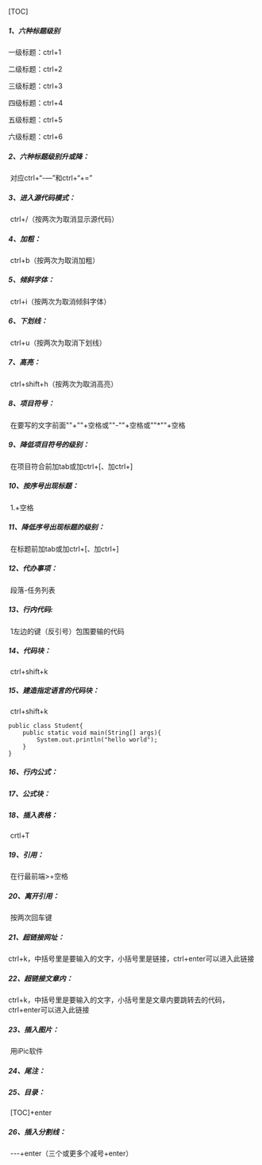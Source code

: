 [TOC]



##### 1、六种标题级别

一级标题：ctrl+1

二级标题：ctrl+2

三级标题：ctrl+3

四级标题：ctrl+4

五级标题：ctrl+5

六级标题：ctrl+6

##### 2、六种标题级别升或降：

​										对应ctrl+“-—”和ctrl+“+=”

##### 3、进入源代码模式：

​								ctrl+/（按两次为取消显示源代码）

##### 4、加粗：

​								ctrl+b（按两次为取消加粗）

##### 5、倾斜字体：

​								ctrl+i（按两次为取消倾斜字体）

##### 6、下划线：

​								ctrl+u（按两次为取消下划线）

##### 7、高亮：

​								ctrl+shift+h（按两次为取消高亮）

##### 8、项目符号：

​								在要写的文字前面""+""+空格或""-""+空格或""*""+空格

##### 9、降低项目符号的级别：

​								在项目符合前加tab或加ctrl+[、加ctrl+]

##### 10、按序号出现标题：

​								1.+空格

##### 11、降低序号出现标题的级别：

​								在标题前加tab或加ctrl+[、加ctrl+]

##### 12、代办事项：

​								段落-任务列表

##### 13、行内代码:

​								1左边的键（反引号）包围要输的代码

##### 14、代码块：

​								ctrl+shift+k

##### 15、建造指定语言的代码块：

​								ctrl+shift+k

```
public class Student{
	public static void main(String[] args){
    	System.out.println("hello world");
	}
}

```

##### 16、行内公式：

##### 17、公式块：

##### 18、插入表格：

​							crtl+T

##### 19、引用：

​							在行最前端>+空格

##### 20、离开引用：

​							按两次回车键

##### 21、超链接网址：

​							ctrl+k，中括号里是要输入的文字，小括号里是链接，ctrl+enter可以进入此链接

##### 22、超链接文章内：

​							ctrl+k，中括号里是要输入的文字，小括号里是文章内要跳转去的代码，ctrl+enter可以进入此链接

##### 23、插入图片：

​							用iPic软件

##### 24、尾注：

##### 25、目录：

​							[TOC]+enter

##### 26、插入分割线：

​							---+enter（三个或更多个减号+enter）

